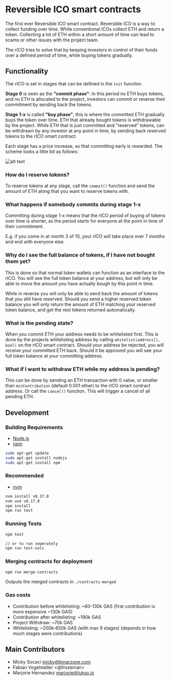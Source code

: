 # Reversible ICO smart contracts

The first ever Reversible ICO smart contract.
Reversible ICO is a way to collect funding over time. While conventional ICOs collect ETH and return a token. Collecting a lot of ETH within a short amount of time can lead to scams or other issues with the project team.

The rICO tries to solve that by keeping investors in control of their funds over a defined period of time, while buying tokens gradually.

## Functionality

The rICO is set in stages that can be defined in the `init` function.

**Stage 0** is seen as the **"commit phase"**: In this period no ETH buys tokens, and no ETH is allocated to the project, 
investors can commit or reverse their commitment by sending back the tokens.

**Stage 1-x** is called **"buy phase"**, this is where the committed ETH gradually buys the token over time. 
ETH that already bought tokens is withdrawable by the project. 
While ETH that is just committed and "reserved" tokens, can be withdrawn by any investor at any point in time, 
by sending back reserved tokens to the rICO smart contract.

Each stage has a price increase, so that committing early is rewarded.
The scheme looks a little bit as follows:

![alt text](https://github.com/lukso-network/rICO-smart-contracts/raw/master/rICO-diagram.png "rICO Diagram")

### How do I reserve tokens?

To reserve tokens at any stage, call the `commit()` function and send the amount of ETH along that you want to reserve tokens with.

### What happens if somebody commits during stage 1-x

Committing during stage 1-x means that the rICO period of buying of tokens over time is shorter, 
as the period starts for everyone at the point in time of their commitment.

E.g. if you come in at month 3 of 10, your rICO will take place over 7 months and end with everyone else.

### Why do I see the full balance of tokens, if I have not bought them yet?

This is done so that normal token wallets can function as an interface to the rICO.
You will see the full token balance at your address, but will only be able to move the amount you have actually bough by this point in time.

While in reverse you will only be able to send back the amount of tokens that you still have reserved. 
Should you send a higher reserved token balance you will only return the amount of ETH matching your reserved token balance, 
and get the rest tokens returned automatically.

### What is the pending state?

When you commit ETH your address needs to be whitelisted first. 
This is done by the projects whitelisting address by calling `whitelist(address[], bool)` on the rICO smart contract. 
Should your address be rejected, you will receive your committed ETH back. Should it be approved you will see your full token balance at your committing address.

### What if I want to withdraw ETH while my address is pending?

This can be done by sending an ETH transaction with 0 value, or smaller than `minContribution` (default 0.001 ether) to the rICO smart contract address.
Or call the `cancel()` function. This will trigger a cancel of all pending ETH.

## Development

### Building Requirements

-   [Node.js](https://nodejs.org)
-   [npm](https://www.npmjs.com/)

```bash
sudo apt-get update
sudo apt-get install nodejs
sudo apt-get install npm
```

### Recommended

- [nvm](https://github.com/nvm-sh/nvm)

```bash
nvm install v8.17.0
nvm use v8.17.0
npm install
npm run test
```

### Running Tests

```bash
npm test

// or to run seperately
npm run test-solc
```

### Merging contracts for deployment

```bash
npm run merge-contracts
```
Outputs the merged contracts in `./contracts-merged`


### Gas costs

- Contribution before whitelisting: ~60-130k GAS (first contribution is more expensive ~130k GAS)
- Contribution after whitelisting: ~190k GAS
- Project Withdraw: ~70k GAS
- Whitelisting: ~200k-650k GAS (with max 9 stages) (depends in how much stages were contributions)


## Main Contributors

- Micky Socaci <micky@binarzone.com>
- Fabian Vogelsteller <@frozeman>
- Marjorie Hernandez <marjorie@lukso.io>